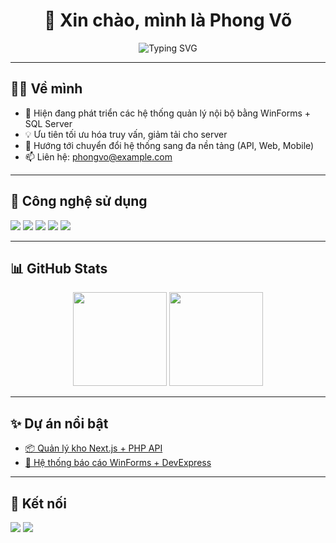 <h1 align="center">👋 Xin chào, mình là Phong Võ</h1>
<p align="center">
  <img src="https://readme-typing-svg.demolab.com?font=Fira+Code&pause=1000&center=true&vCenter=true&width=435&lines=Lập+trình+Web+%26+WinForms;Yêu+thích+Tối+ưu+Code+C%23+và+SQL;Next.js%2C+Ant+Design%2C+EF+Dapper" alt="Typing SVG" />
</p>

---

## 👨‍💻 Về mình

- 🔧 Hiện đang phát triển các hệ thống quản lý nội bộ bằng WinForms + SQL Server  
- 💡 Ưu tiên tối ưu hóa truy vấn, giảm tải cho server
- 🚀 Hướng tới chuyển đổi hệ thống sang đa nền tảng (API, Web, Mobile)
- 📫 Liên hệ: [phongvo@example.com](mailto:phongvo@example.com)

---

## 🧰 Công nghệ sử dụng

<p align="left">
  <img src="https://img.shields.io/badge/C%23-%23239120?style=for-the-badge&logo=csharp&logoColor=white" />
  <img src="https://img.shields.io/badge/.NET-%23512BD4?style=for-the-badge&logo=dotnet&logoColor=white" />
  <img src="https://img.shields.io/badge/SQL Server-%23CC2927?style=for-the-badge&logo=microsoftsqlserver&logoColor=white" />
  <img src="https://img.shields.io/badge/Next.js-%23000000?style=for-the-badge&logo=nextdotjs&logoColor=white" />
  <img src="https://img.shields.io/badge/Ant Design-%230170FF?style=for-the-badge&logo=antdesign&logoColor=white" />
</p>

---

## 📊 GitHub Stats

<p align="center">
  <img src="https://github-readme-stats.vercel.app/api?username=phongvo&show_icons=true&theme=tokyonight" height="150" />
  <img src="https://github-readme-stats.vercel.app/api/top-langs/?username=phongvo&layout=compact&theme=tokyonight" height="150"/>
</p>

---

## ✨ Dự án nổi bật

- [📦 Quản lý kho Next.js + PHP API](https://github.com/yourrepo/kho-nextjs)
- [🧾 Hệ thống báo cáo WinForms + DevExpress](https://github.com/yourrepo/winforms-report)

---

## 🤝 Kết nối

<p>
  <a href="https://www.linkedin.com/in/yourprofile/"><img src="https://img.shields.io/badge/LinkedIn-%230077B5.svg?style=for-the-badge&logo=linkedin&logoColor=white"/></a>
  <a href="mailto:phongvo@example.com"><img src="https://img.shields.io/badge/Email-D14836?style=for-the-badge&logo=gmail&logoColor=white" /></a>
</p>

